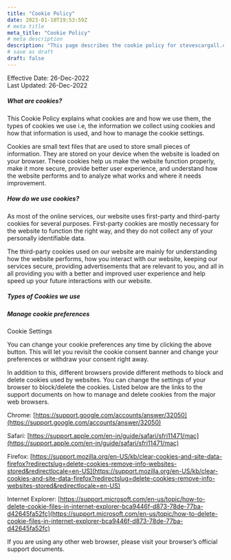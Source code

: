 ```yaml
---
title: "Cookie Policy"
date: 2023-01-10T19:53:59Z
# meta title
meta_title: "Cookie Policy"
# meta description
description: "This page describes the cookie policy for stevescargall.com"
# save as draft
draft: false
---
```


Effective Date: 26-Dec-2022  
Last Updated: 26-Dec-2022

##### What are cookies?

This Cookie Policy explains what cookies are and how we use them, the types of cookies we use i.e, the information we collect using cookies and how that information is used, and how to manage the cookie settings.

Cookies are small text files that are used to store small pieces of information. They are stored on your device when the website is loaded on your browser. These cookies help us make the website function properly, make it more secure, provide better user experience, and understand how the website performs and to analyze what works and where it needs improvement.

##### How do we use cookies?

As most of the online services, our website uses first-party and third-party cookies for several purposes. First-party cookies are mostly necessary for the website to function the right way, and they do not collect any of your personally identifiable data.

The third-party cookies used on our website are mainly for understanding how the website performs, how you interact with our website, keeping our services secure, providing advertisements that are relevant to you, and all in all providing you with a better and improved user experience and help speed up your future interactions with our website.

##### Types of Cookies we use

##### Manage cookie preferences

Cookie Settings  

You can change your cookie preferences any time by clicking the above button. This will let you revisit the cookie consent banner and change your preferences or withdraw your consent right away.

In addition to this, different browsers provide different methods to block and delete cookies used by websites. You can change the settings of your browser to block/delete the cookies. Listed below are the links to the support documents on how to manage and delete cookies from the major web browsers.

Chrome:  [https://support.google.com/accounts/answer/32050](https://support.google.com/accounts/answer/32050)

Safari:  [https://support.apple.com/en-in/guide/safari/sfri11471/mac](https://support.apple.com/en-in/guide/safari/sfri11471/mac)

Firefox:  [https://support.mozilla.org/en-US/kb/clear-cookies-and-site-data-firefox?redirectslug=delete-cookies-remove-info-websites-stored&redirectlocale=en-US](https://support.mozilla.org/en-US/kb/clear-cookies-and-site-data-firefox?redirectslug=delete-cookies-remove-info-websites-stored&redirectlocale=en-US)

Internet Explorer:  [https://support.microsoft.com/en-us/topic/how-to-delete-cookie-files-in-internet-explorer-bca9446f-d873-78de-77ba-d42645fa52fc](https://support.microsoft.com/en-us/topic/how-to-delete-cookie-files-in-internet-explorer-bca9446f-d873-78de-77ba-d42645fa52fc)

If you are using any other web browser, please visit your browser’s official support documents.
